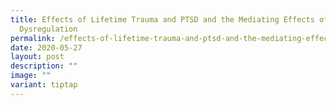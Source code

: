 ```yaml
---
title: Effects of Lifetime Trauma and PTSD and the Mediating Effects of Emotion
  Dysregulation
permalink: /effects-of-lifetime-trauma-and-ptsd-and-the-mediating-effects-of-emotion-dysregulation/
date: 2020-05-27
layout: post
description: ""
image: ""
variant: tiptap
---
```

